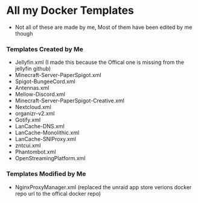 # All my Docker Templates
- Not all of these are made by me, Most of them have been edited by me though

### Templates Created by Me
- Jellyfin.xml (I made this because the Offical one is missing from the jellyfin github)
- Minecraft-Server-PaperSpigot.xml
- Spigot-BungeeCord.xml
- Antennas.xml
- Mellow-Discord.xml
- Minecraft-Server-PaperSpigot-Creative.xml
- Nextcloud.xml
- organizr-v2.xml
- Gotify.xml
- LanCache-DNS.xml
- LanCache-Monolithic.xml
- LanCache-SNIProxy.xml
- zntcui.xml
- Phantombot.xml
- OpenStreamingPlatform.xml

### Templates Modified by Me
- NginxProxyManager.xml	(replaced the unraid app store verions docker repo url to the offical docker repo)
